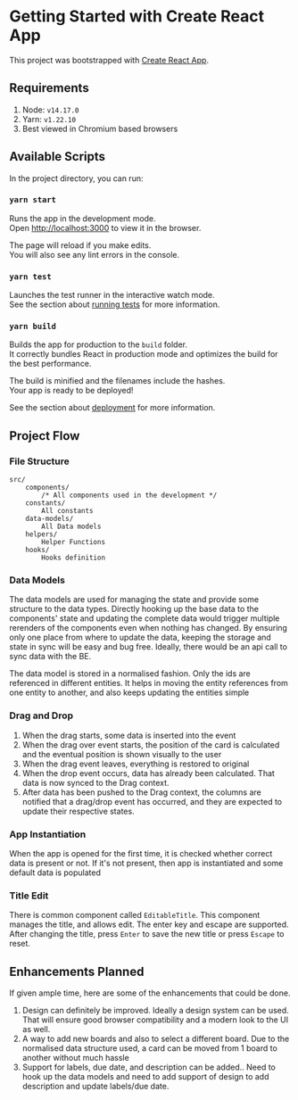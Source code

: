 # Getting Started with Create React App

This project was bootstrapped with [Create React App](https://github.com/facebook/create-react-app).

## Requirements
1. Node: `v14.17.0`
2. Yarn: `v1.22.10`
3. Best viewed in Chromium based browsers

## Available Scripts

In the project directory, you can run:

### `yarn start`

Runs the app in the development mode.\
Open [http://localhost:3000](http://localhost:3000) to view it in the browser.

The page will reload if you make edits.\
You will also see any lint errors in the console.

### `yarn test`

Launches the test runner in the interactive watch mode.\
See the section about [running tests](https://facebook.github.io/create-react-app/docs/running-tests) for more information.

### `yarn build`

Builds the app for production to the `build` folder.\
It correctly bundles React in production mode and optimizes the build for the best performance.

The build is minified and the filenames include the hashes.\
Your app is ready to be deployed!

See the section about [deployment](https://facebook.github.io/create-react-app/docs/deployment) for more information.

## Project Flow
### File Structure
```
src/
    components/
        /* All components used in the development */
    constants/
        All constants
    data-models/
        All Data models
    helpers/
        Helper Functions
    hooks/
        Hooks definition
```
### Data Models
The data models are used for managing the state and provide some structure to the data types. Directly hooking up the base data to the components' state and updating the complete data would trigger multiple rerenders of the components even when nothing has changed. By ensuring only one place from where to update the data, keeping the storage and state in sync will be easy and bug free. Ideally, there would be an api call to sync data with the BE.

The data model is stored in a normalised fashion. Only the ids are referenced in different entities. It helps in moving the entity references from one entity to another, and also keeps updating the entities simple 

### Drag and Drop
1. When the drag starts, some data is inserted into the event
2. When the drag over event starts, the position of the card is calculated and the eventual position is shown visually to the user
3. When the drag event leaves, everything is restored to original
4. When the drop event occurs, data has already been calculated. That data is now synced to the Drag context.
5. After data has been pushed to the Drag context, the columns are notified that a drag/drop event has occurred, and they are expected to update their respective states.

### App Instantiation
When the app is opened for the first time, it is checked whether correct data is present or not. If it's not present, then app is instantiated and some default data is populated

### Title Edit
There is common component called `EditableTitle`. This component manages the title, and allows edit. The enter key and escape are supported. After changing the title, press `Enter` to save the new title or press `Escape` to reset.

## Enhancements Planned
If given ample time, here are some of the enhancements that could be done.
1. Design can definitely be improved. Ideally a design system can be used. That will ensure good browser compatibility and a modern look to the UI as well.
2. A way to add new boards and also to select a different board. Due to the normalised data structure used, a card can be moved from 1 board to another without much hassle
3. Support for labels, due date, and description can be added.. Need to hook up the data models and need to add support of design to add description and update labels/due date.
